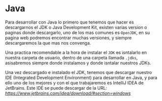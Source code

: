 # Java

Para desarrollar con Java lo primero que tenemos que hacer es descargarnos el JDK o Java Development Kit, existen varias version o paginas donde descargarlo, uno de los mas comunes es ```OpenJDK```, en su pagina web podremos encontrar muchas versiones, y siempre descargaremos la que mas nos convenga. 

Una practica recomendable a la hora de instalar el ```JDK``` es isntalarlo en nuestra carpeta de usuario, dentro de una carpeta llamada ```.jdks```, asisabremos siempre donde instalamos y donde isntalar nuestros JDKs.

Una vez descargado e instalado el JDK, tenemos que descargar nuestro IDE (Integrated Development Environment) para desarrollar en Java, y para ello uno de los mejores y con el que trabajaremos es IntelliJ IDEA de JetBrains. Este IDE se puede descargar de la URL: *https://www.jetbrains.com/idea/download/#section=windows*


